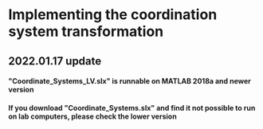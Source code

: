 # Implementing the coordination system transformation

## 2022.01.17 update
#### "Coordinate_Systems_LV.slx" is runnable on MATLAB 2018a and newer version
#### If you download "Coordinate_Systems.slx" and find it not possible to run on lab computers, please check the lower version
